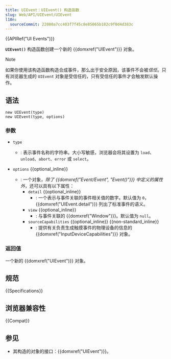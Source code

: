 ```yaml
---
title: UIEvent：UIEvent() 构造函数
slug: Web/API/UIEvent/UIEvent
l10n:
  sourceCommit: 22080a7cc403f7f45c8e85065b182c9f0d4d383c
---
```


{{APIRef("UI Events")}}

**`UIEvent()`** 构造函数创建一个新的 {{domxref("UIEvent")}} 对象。

> [!NOTE]
> 如果你使用该构造函数构造合成事件，那么出于安全原因，该事件不会被*信任*。只有浏览器生成的 `UIEvent` 对象是受信任的，只有受信任的事件才会触发默认操作。

## 语法

```js-nolint
new UIEvent(type)
new UIEvent(type, options)
```

### 参数

- `type`
  - : 表示事件名称的字符串。大小写敏感，浏览器会将其设置为 `load`、`unload`、`abort`、`error` 或 `select`。
- `options` {{optional_inline}}

  - : 一个对象，_除了 {{domxref("Event/Event", "Event()")}} 中定义的属性外_，还可以具有以下属性：
    - `detail` {{optional_inline}}
      - : 一个表示与事件关联的事件相关值的数字。默认值为 `0`，{{domxref("UIEvent.detail")}} 列出了标准事件的语义。
    - `view` {{optional_inline}}
      - : 与事件关联的 {{domxref("Window")}}。默认值为 `null`。
    - `sourceCapabilities` {{optional_inline}} {{non-standard_inline}}
      - : 提供有关负责生成触摸事件的物理设备的信息的 {{domxref("InputDeviceCapabilities")}} 对象。

### 返回值

一个新的 {{domxref("UIEvent")}} 对象。

## 规范

{{Specifications}}

## 浏览器兼容性

{{Compat}}

## 参见

- 其构造的对象的接口：{{domxref("UIEvent")}}。
